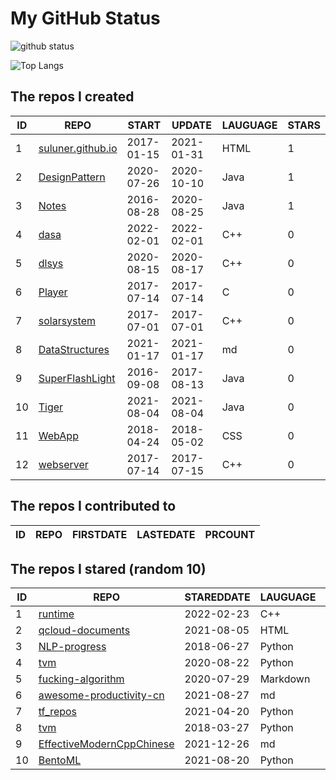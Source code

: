 # My GitHub Status

<img src="https://github-readme-stats-1.yihong0618.vercel.app/api?username=ThaddeusJiang&show_icons=true&&&hide_title=true&count_private=true" alt="github status" />

![Top Langs](https://github-readme-stats-1.yihong0618.vercel.app/api/top-langs/?username=ThaddeusJiang&layout=compact)

<!--START_SECTION:my_github-->
## The repos I created
| ID |                               REPO                                |   START    |   UPDATE   | LAUGUAGE | STARS |
|----|-------------------------------------------------------------------|------------|------------|----------|-------|
|  1 | [suluner.github.io](https://github.com/suluner/suluner.github.io) | 2017-01-15 | 2021-01-31 | HTML     |     1 |
|  2 | [DesignPattern](https://github.com/suluner/DesignPattern)         | 2020-07-26 | 2020-10-10 | Java     |     1 |
|  3 | [Notes](https://github.com/suluner/Notes)                         | 2016-08-28 | 2020-08-25 | Java     |     1 |
|  4 | [dasa](https://github.com/suluner/dasa)                           | 2022-02-01 | 2022-02-01 | C++      |     0 |
|  5 | [dlsys](https://github.com/suluner/dlsys)                         | 2020-08-15 | 2020-08-17 | C++      |     0 |
|  6 | [Player](https://github.com/suluner/Player)                       | 2017-07-14 | 2017-07-14 | C        |     0 |
|  7 | [solarsystem](https://github.com/suluner/solarsystem)             | 2017-07-01 | 2017-07-01 | C++      |     0 |
|  8 | [DataStructures](https://github.com/suluner/DataStructures)       | 2021-01-17 | 2021-01-17 | md       |     0 |
|  9 | [SuperFlashLight](https://github.com/suluner/SuperFlashLight)     | 2016-09-08 | 2017-08-13 | Java     |     0 |
| 10 | [Tiger](https://github.com/suluner/Tiger)                         | 2021-08-04 | 2021-08-04 | Java     |     0 |
| 11 | [WebApp](https://github.com/suluner/WebApp)                       | 2018-04-24 | 2018-05-02 | CSS      |     0 |
| 12 | [webserver](https://github.com/suluner/webserver)                 | 2017-07-14 | 2017-07-15 | C++      |     0 |

## The repos I contributed to
| ID | REPO | FIRSTDATE | LASTEDATE | PRCOUNT |
|----|------|-----------|-----------|---------|

## The repos I stared (random 10)
| ID |                                          REPO                                          | STAREDDATE | LAUGUAGE | LATESTUPDATE |
|----|----------------------------------------------------------------------------------------|------------|----------|--------------|
|  1 | [runtime](https://github.com/tensorflow/runtime)                                       | 2022-02-23 | C++      | 2022-03-24   |
|  2 | [qcloud-documents](https://github.com/tencentyun/qcloud-documents)                     | 2021-08-05 | HTML     | 2022-03-24   |
|  3 | [NLP-progress](https://github.com/sebastianruder/NLP-progress)                         | 2018-06-27 | Python   | 2022-03-24   |
|  4 | [tvm](https://github.com/tqchen/tvm)                                                   | 2020-08-22 | Python   | 2021-11-17   |
|  5 | [fucking-algorithm](https://github.com/labuladong/fucking-algorithm)                   | 2020-07-29 | Markdown | 2022-03-24   |
|  6 | [awesome-productivity-cn](https://github.com/eastlakeside/awesome-productivity-cn)     | 2021-08-27 | md       | 2022-03-23   |
|  7 | [tf_repos](https://github.com/lambdaji/tf_repos)                                       | 2021-04-20 | Python   | 2022-03-22   |
|  8 | [tvm](https://github.com/apache/tvm)                                                   | 2018-03-27 | Python   | 2022-03-24   |
|  9 | [EffectiveModernCppChinese](https://github.com/CnTransGroup/EffectiveModernCppChinese) | 2021-12-26 | md       | 2022-03-24   |
| 10 | [BentoML](https://github.com/bentoml/BentoML)                                          | 2021-08-20 | Python   | 2022-03-24   |

<!--END_SECTION:my_github-->
